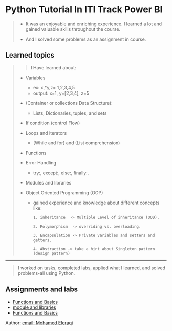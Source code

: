 # Python Tutorial In ITI Track Power BI

> - It was an enjoyable and enriching experience. I learned a lot and gained valuable skills throughout the course.
>
>
> - And I solved some problems as an assignment in course.

## Learned topics
>
>> I Have learned about:
>
> - Variables
>   - ex:  x,*y,z= 1,2,3,4,5  
>   - output:  x=1, y=[2,3,4], z=5  
>
> - (Container or collections Data Structure):
>   - Lists, Dictionaries, tuples, and sets
> - If condition (control Flow)
> - Loops and iterators
>   - (While and for) and (List comprehension)
> - Functions
> - Error Handling
>   - try:, except:, else:, finally:.
> - Modules and libraries
> - Object Oriented Programming (OOP)
>   - gained experience and knowledge about different concepts like:
>
>         1. inheritance  -> Multiple Level of inheritance (OOD).
>
>         2. Polymorphism  -> overriding vs. overloading.
>
>         3. Encapsulation -> Private variables and setters and getters.
>
>         4. Abstraction -> take a hint about Singleton pattern (design pattern)
>

---

> I worked on tasks, completed labs, applied what I learned, and solved problems-all using Python.

## Assignments and labs

- [Functions and Basics](./function_and_basics/README.md)
- [module and libraries](./modules_and_errorhandling/README.md)
- [Functions and Basics](./object_orianted_programing_OOP/README.md)

Author: [email: Mohamed Eleraqi](mailto:Mohamed.8.eleraqi@gmail.com)
